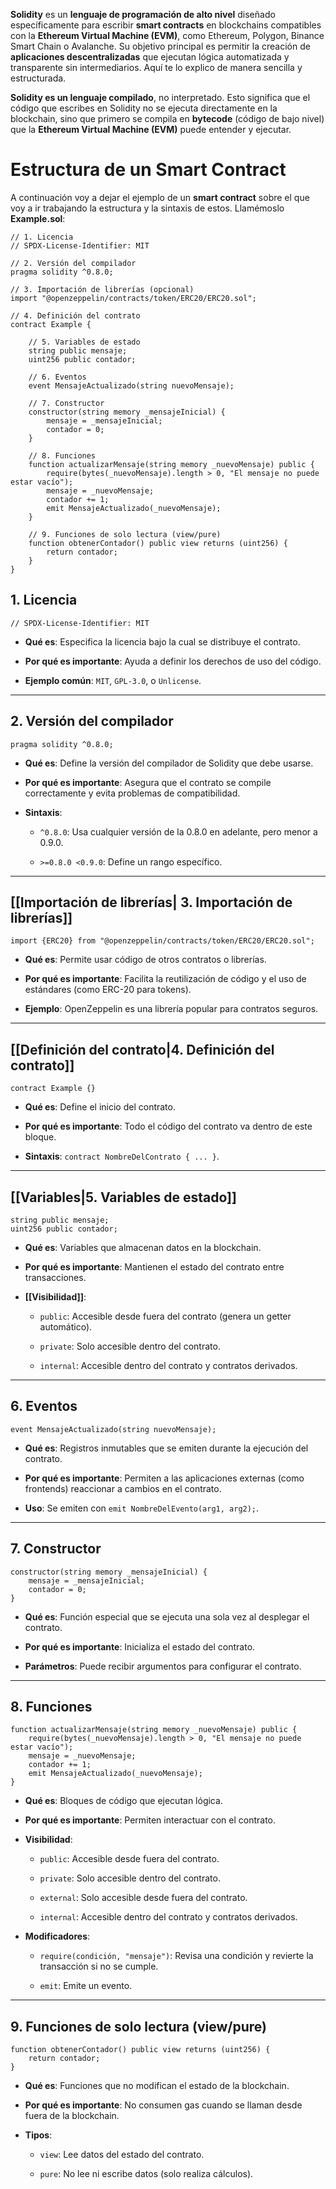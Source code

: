 
**Solidity** es un **lenguaje de programación de alto nivel** diseñado específicamente para escribir **smart contracts** en blockchains compatibles con la **Ethereum Virtual Machine (EVM)**, como Ethereum, Polygon, Binance Smart Chain o Avalanche. Su objetivo principal es permitir la creación de **aplicaciones descentralizadas** que ejecutan lógica automatizada y transparente sin intermediarios. Aquí te lo explico de manera sencilla y estructurada.

**Solidity es un lenguaje compilado**, no interpretado. Esto significa que el código que escribes en Solidity no se ejecuta directamente en la blockchain, sino que primero se compila en **bytecode** (código de bajo nivel) que la **Ethereum Virtual Machine (EVM)** puede entender y ejecutar.

# **Estructura de un Smart Contract**

A continuación voy a dejar el ejemplo de un **smart contract** sobre el que voy a ir trabajando la estructura y la sintaxis de estos. Llamémoslo **Example.sol**:

```Solidity
// 1. Licencia
// SPDX-License-Identifier: MIT

// 2. Versión del compilador
pragma solidity ^0.8.0;

// 3. Importación de librerías (opcional)
import "@openzeppelin/contracts/token/ERC20/ERC20.sol";

// 4. Definición del contrato
contract Example {

    // 5. Variables de estado
    string public mensaje;
    uint256 public contador;

    // 6. Eventos
    event MensajeActualizado(string nuevoMensaje);

    // 7. Constructor
    constructor(string memory _mensajeInicial) {
        mensaje = _mensajeInicial;
        contador = 0;
    }

    // 8. Funciones
    function actualizarMensaje(string memory _nuevoMensaje) public {
        require(bytes(_nuevoMensaje).length > 0, "El mensaje no puede estar vacío");
        mensaje = _nuevoMensaje;
        contador += 1;
        emit MensajeActualizado(_nuevoMensaje);
    }

    // 9. Funciones de solo lectura (view/pure)
    function obtenerContador() public view returns (uint256) {
        return contador;
    }
}
```


## 1. Licencia

```Solidity
// SPDX-License-Identifier: MIT
```

- **Qué es**: Especifica la licencia bajo la cual se distribuye el contrato.
    
- **Por qué es importante**: Ayuda a definir los derechos de uso del código.
    
- **Ejemplo común**: `MIT`, `GPL-3.0`, o `Unlicense`.

---
## 2. Versión del compilador

```Solidity
pragma solidity ^0.8.0;
```

- **Qué es**: Define la versión del compilador de Solidity que debe usarse.
    
- **Por qué es importante**: Asegura que el contrato se compile correctamente y evita problemas de compatibilidad.
    
- **Sintaxis**:
    
    - `^0.8.0`: Usa cualquier versión de la 0.8.0 en adelante, pero menor a 0.9.0.
        
    - `>=0.8.0 <0.9.0`: Define un rango específico.

---
## [[Importación de librerías| 3. Importación de librerías]]

```Solidity
import {ERC20} from "@openzeppelin/contracts/token/ERC20/ERC20.sol";
```

- **Qué es**: Permite usar código de otros contratos o librerías.
    
- **Por qué es importante**: Facilita la reutilización de código y el uso de estándares (como ERC-20 para tokens).
    
- **Ejemplo**: OpenZeppelin es una librería popular para contratos seguros.

---
## [[Definición del contrato|4. Definición del contrato]]

```Solidity
contract Example {}
```

- **Qué es**: Define el inicio del contrato.
    
- **Por qué es importante**: Todo el código del contrato va dentro de este bloque.
    
- **Sintaxis**: `contract NombreDelContrato { ... }`.

---
## [[Variables|5. Variables de estado]]

```Solidity
string public mensaje;
uint256 public contador;
```

- **Qué es**: Variables que almacenan datos en la blockchain.
    
- **Por qué es importante**: Mantienen el estado del contrato entre transacciones.
    
- **[[Visibilidad]]**:
    
    - `public`: Accesible desde fuera del contrato (genera un getter automático).
        
    - `private`: Solo accesible dentro del contrato.
        
    - `internal`: Accesible dentro del contrato y contratos derivados.
        

---
## 6. Eventos

```Solidity
event MensajeActualizado(string nuevoMensaje);
```

- **Qué es**: Registros inmutables que se emiten durante la ejecución del contrato.
    
- **Por qué es importante**: Permiten a las aplicaciones externas (como frontends) reaccionar a cambios en el contrato.
    
- **Uso**: Se emiten con `emit NombreDelEvento(arg1, arg2);`.
    

---

## 7. Constructor

```Solidity
constructor(string memory _mensajeInicial) {
    mensaje = _mensajeInicial;
    contador = 0;
}
```

- **Qué es**: Función especial que se ejecuta una sola vez al desplegar el contrato.
    
- **Por qué es importante**: Inicializa el estado del contrato.
    
- **Parámetros**: Puede recibir argumentos para configurar el contrato.
    

---

## 8. Funciones

```Solidity
function actualizarMensaje(string memory _nuevoMensaje) public {
    require(bytes(_nuevoMensaje).length > 0, "El mensaje no puede estar vacío");
    mensaje = _nuevoMensaje;
    contador += 1;
    emit MensajeActualizado(_nuevoMensaje);
}
```

- **Qué es**: Bloques de código que ejecutan lógica.
    
- **Por qué es importante**: Permiten interactuar con el contrato.
    
- **Visibilidad**:
    
    - `public`: Accesible desde fuera del contrato.
        
    - `private`: Solo accesible dentro del contrato.
        
    - `external`: Solo accesible desde fuera del contrato.
        
    - `internal`: Accesible dentro del contrato y contratos derivados.
        
- **Modificadores**:
    
    - `require(condición, "mensaje")`: Revisa una condición y revierte la transacción si no se cumple.
        
    - `emit`: Emite un evento.
        

---

## 9. Funciones de solo lectura (view/pure)

```Solidity
function obtenerContador() public view returns (uint256) {
    return contador;
}
```

- **Qué es**: Funciones que no modifican el estado de la blockchain.
    
- **Por qué es importante**: No consumen gas cuando se llaman desde fuera de la blockchain.
    
- **Tipos**:
    
    - `view`: Lee datos del estado del contrato.
        
    - `pure`: No lee ni escribe datos (solo realiza cálculos).